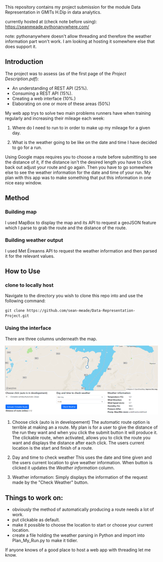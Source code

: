 This repository contains my project submission for the module Data Representation in GMITs H.Dip in data analytics.

currently hosted at (check note before using): https://seanmeade.pythonanywhere.com/

note: pythonanywhere doesn't allow threading and therefore the weather information part won't work. I am looking at hosting it somewhere else that does support it.

## Introduction

The project was to assess (as of the first page of the *Project Description.pdf*):
- An understanding of REST API (25%).
- Consuming a REST API (15%).
- Creating a web interface (10%.)
- Elaborating on one or more of these areas (50%)

My web app trys to solve two main problems runners have when training regularly and increasing their mileage each week:

1. Where do I need to run to in order to make up my mileage for a given day.

2. What is the weather going to be like on the date and time I have decided to go for a run.

Using Google maps requires you to choose a route before submitting to see the distance of it, if the distance isn't the desired length you have to click back out adjust your route and go again. Then you have to go somewhere else to see the weather information for the date and time of your run. My plan with this app was to make something that put this information in one nice easy window.

## Method

### Building map
I used MapBox to display the map and its API to request a geoJSON feature which I parse to grab the route and the distance of the route.

### Building weather output
I used Met Éireanns API to request the weather information and then parsed it for the relevant values.

## How to Use

### clone to locally host

Navigate to the directory you wish to clone this repo into and use the following command:

`git clone https://github.com/sean-meade/Data-Representation-Project.git`

### Using the interface
There are three columns underneath the map. 

![image of plan my run](static/img/plan_my_run.png)


1. Choose click (auto is in developement)
The automatic route option is terrible at making an a route. My plan is for a user to give the distance of the run they want and when you click the submit button it will produce it. The clickable route, when activated, allows you to click the route you want and displays the distance after each click. The users current location is the start and finish of a route.

2. Day and time to check weather
This uses the date and time given and the users current location to give weather information. When button is clicked it updates the *Weather information* column.

3. Weather information:
Simply displays the information of the request made by the "Check Weather" button.

## Things to work on:
- obviously the method of automatically producing a route needs a lot of work. 
- put clickable as default.
- make it possible to choose the location to start or choose your current location.
- create a file holding the weather parsing in Python and import into Plan_My_Run.py to make it tidier.

If anyone knows of a good place to host a web app with threading let me know.


